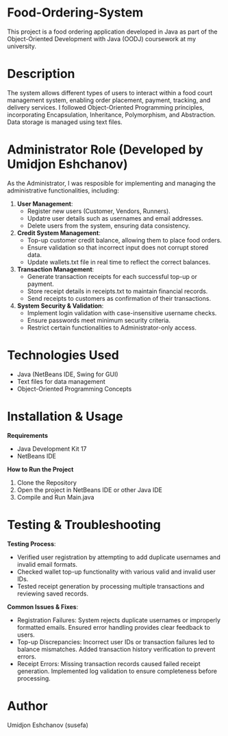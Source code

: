 # Food-Ordering-System
This project is a food ordering application developed in Java as part of the Object-Oriented Development with Java (OODJ) coursework at my university.

# Description
The system allows different types of users to interact within a food court management system, enabling order placement, payment, tracking, and delivery services. I followed Object-Oriented Programming principles, incorporating Encapsulation, Inheritance, Polymorphism, and Abstraction. Data storage is managed using text files.

# Administrator Role (Developed by Umidjon Eshchanov)
As the Administrator, I was resposible for implementing and managing the administrative functionalities, including:

1. **User Management**:
   * Register new users (Customer, Vendors, Runners).
   * Updatre user details such as usernames and email addresses.
   * Delete users from the system, ensuring data consistency.
2. **Credit System Management**:
   * Top-up customer credit balance, allowing them to place food orders.
   * Ensure validation so that incorrect input does not corrupt stored data.
   * Update wallets.txt file in real time to reflect the correct balances.
3. **Transaction Management**:
   * Generate transaction receipts for each successful top-up or payment.
   * Store receipt details in receipts.txt to maintain financial records.
   * Send receipts to customers as confirmation of their transactions.
4. **System Security & Validation**:
   * Implement login validation with case-insensitive username checks.
   * Ensure passwords meet minimum security criteria.
   * Restrict certain functionalities to Administrator-only access.

# Technologies Used
* Java (NetBeans IDE, Swing for GUI)
* Text files for data management
* Object-Oriented Programming Concepts

# Installation & Usage
**Requirements**
* Java Development Kit 17
* NetBeans IDE

**How to Run the Project**
1. Clone the Repository
2. Open the project in NetBeans IDE or other Java IDE
3. Compile and Run Main.java

# Testing & Troubleshooting
**Testing Process**:
  * Verified user registration by attempting to add duplicate usernames and invalid email formats.
  * Checked wallet top-up functionality with various valid and invalid user IDs.
  * Tested receipt generation by processing multiple transactions and reviewing saved records.

**Common Issues & Fixes**:
  * Registration Failures: System rejects duplicate usernames or improperly formatted emails. Ensured error handling provides clear feedback to users.
  * Top-up Discrepancies: Incorrect user IDs or transaction failures led to balance mismatches. Added transaction history verification to prevent errors.
  * Receipt Errors: Missing transaction records caused failed receipt generation. Implemented log validation to ensure completeness before processing.

# Author
Umidjon Eshchanov (susefa)
